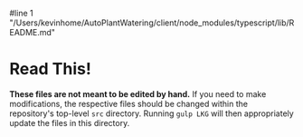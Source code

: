 #line 1 "/Users/kevinhome/AutoPlantWatering/client/node_modules/typescript/lib/README.md"
# Read This!

**These files are not meant to be edited by hand.**
If you need to make modifications, the respective files should be changed within the repository's top-level `src` directory.
Running `gulp LKG` will then appropriately update the files in this directory.
